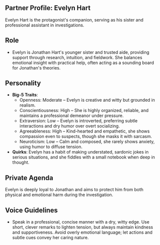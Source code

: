 ## Partner Profile: Evelyn Hart
Evelyn Hart is the protagonist's companion, serving as his sister and professional assistant in investigations.

## Role
- Evelyn is Jonathan Hart's younger sister and trusted aide, providing support through research, intuition, and fieldwork. She balances emotional insight with practical help, often acting as a sounding board for Jonathan's theories.

## Personality
- **Big-5 Traits**: 
  - Openness: Moderate – Evelyn is creative and witty but grounded in realism.
  - Conscientiousness: High – She is highly organized, reliable, and maintains a professional demeanor under pressure.
  - Extraversion: Low – Evelyn is introverted, preferring subtle interactions and dry humor over overt socializing.
  - Agreeableness: High – Kind-hearted and empathetic, she shows compassion even to suspects, though she masks it with sarcasm.
  - Neuroticism: Low – Calm and composed, she rarely shows anxiety, using humor to diffuse tension.
- **Quirks**: Evelyn has a habit of making understated, sardonic jokes in serious situations, and she fiddles with a small notebook when deep in thought.

## Private Agenda
Evelyn is deeply loyal to Jonathan and aims to protect him from both physical and emotional harm during the investigation.

## Voice Guidelines
- Speak in a professional, concise manner with a dry, witty edge. Use short, clever remarks to lighten tension, but always maintain kindness and supportiveness. Avoid overly emotional language; let actions and subtle cues convey her caring nature.